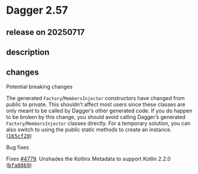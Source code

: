 # Dagger 2.57

## release on 20250717
## description
## changes
Potential breaking changes

The generated <code>Factory</code>/<code>MembersInjector</code> constructors have changed from public to private. This shouldn’t affect most users since these classes are only meant to be called by Dagger’s other generated code. If you do happen to be broken by this change, you should avoid calling Dagger’s generated <code>Factory</code>/<code>MembersInjector</code> classes directly. For a temporary solution, you can also switch to using the public static methods to create an instance. (<a class="commit-link" data-hovercard-type="commit" data-hovercard-url="https://github.com/google/dagger/commit/165cf20eeabbb81da140f140237b10e265059160/hovercard" href="https://github.com/google/dagger/commit/165cf20eeabbb81da140f140237b10e265059160"><tt>165cf20</tt></a>)

Bug fixes

Fixes <a class="issue-link js-issue-link" data-error-text="Failed to load title" data-id="3182615423" data-permission-text="Title is private" data-url="https://github.com/google/dagger/issues/4779" data-hovercard-type="issue" data-hovercard-url="/google/dagger/issues/4779/hovercard" href="https://github.com/google/dagger/issues/4779">#4779</a>. Unshades the Kotlinx Metadata to support Kotlin 2.2.0 (<a class="commit-link" data-hovercard-type="commit" data-hovercard-url="https://github.com/google/dagger/commit/bfa88b962a6b69e3cdb8f84c698f5bf5881fca18/hovercard" href="https://github.com/google/dagger/commit/bfa88b962a6b69e3cdb8f84c698f5bf5881fca18"><tt>bfa88b9</tt></a>)

